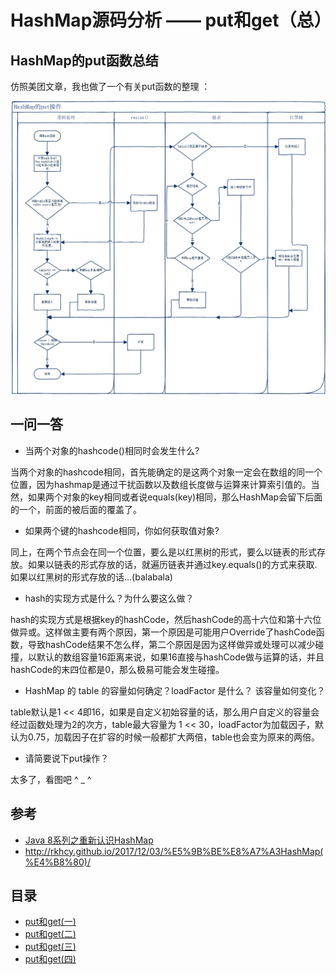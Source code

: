 # HashMap源码分析 —— put和get（总）

## HashMap的put函数总结

仿照美团文章，我也做了一个有关put函数的整理 ：

![](https://raw.githubusercontent.com/zhangzhaolin/StudyNotes/master/%E7%BB%98%E5%9B%BE/HashMap%E7%9A%84put%E6%93%8D%E4%BD%9C.jpg)

## 一问一答

- 当两个对象的hashcode()相同时会发生什么?

当两个对象的hashcode相同，首先能确定的是这两个对象一定会在数组的同一个位置，因为hashmap是通过干扰函数以及数组长度做与运算来计算索引值的。当然，如果两个对象的key相同或者说equals(key)相同，那么HashMap会留下后面的一个，前面的被后面的覆盖了。

- 如果两个键的hashcode相同，你如何获取值对象?

同上，在两个节点会在同一个位置，要么是以红黑树的形式，要么以链表的形式存放。如果以链表的形式存放的话，就遍历链表并通过key.equals()的方式来获取.如果以红黑树的形式存放的话...(balabala)

- hash的实现方式是什么？为什么要这么做？

hash的实现方式是根据key的hashCode，然后hashCode的高十六位和第十六位做异或。这样做主要有两个原因，第一个原因是可能用户Override了hashCode函数，导致hashCode结果不怎么样，第二个原因是因为这样做异或处理可以减少碰撞，以默认的数组容量16距离来说，如果16直接与hashCode做与运算的话，并且hashCode的末四位都是0，那么极易可能会发生碰撞。

- HashMap 的 table 的容量如何确定？loadFactor 是什么？ 该容量如何变化？

table默认是1 << 4即16，如果是自定义初始容量的话，那么用户自定义的容量会经过函数处理为2的次方，table最大容量为 1 << 30，loadFactor为加载因子，默认为0.75，加载因子在扩容的时候一般都扩大两倍，table也会变为原来的两倍。

- 请简要说下put操作？

太多了，看图吧 ^ _ ^

## 参考
- [Java 8系列之重新认识HashMap](https://tech.meituan.com/java_hashmap.html)
- http://rkhcy.github.io/2017/12/03/%E5%9B%BE%E8%A7%A3HashMap(%E4%B8%80)/

## 目录

- [put和get(一)](https://github.com/zhangzhaolin/StudyNotes/blob/master/Java/%E8%87%AA%E5%B7%B1%E7%9A%84Java%E7%AC%94%E8%AE%B0/HashMap%E6%BA%90%E7%A0%81%E5%88%86%E6%9E%90/HashMap%E6%BA%90%E7%A0%81%E5%88%86%E6%9E%90%20%E2%80%94%E2%80%94%20put%E4%B8%8Eget%EF%BC%88%E4%B8%80%EF%BC%89.md)
- [put和get(二)](https://github.com/zhangzhaolin/StudyNotes/blob/master/Java/%E8%87%AA%E5%B7%B1%E7%9A%84Java%E7%AC%94%E8%AE%B0/HashMap%E6%BA%90%E7%A0%81%E5%88%86%E6%9E%90/HashMap%E6%BA%90%E7%A0%81%E5%88%86%E6%9E%90%20%E2%80%94%E2%80%94%20put%E4%B8%8Eget%EF%BC%88%E4%BA%8C%EF%BC%89.md)
- [put和get(三)](https://github.com/zhangzhaolin/StudyNotes/blob/master/Java/%E8%87%AA%E5%B7%B1%E7%9A%84Java%E7%AC%94%E8%AE%B0/HashMap%E6%BA%90%E7%A0%81%E5%88%86%E6%9E%90/HashMap%E6%BA%90%E7%A0%81%E5%88%86%E6%9E%90%20%E2%80%94%E2%80%94%20put%E4%B8%8Eget%EF%BC%88%E4%B8%89%EF%BC%89.md)
- [put和get(四)](https://github.com/zhangzhaolin/StudyNotes/blob/master/Java/%E8%87%AA%E5%B7%B1%E7%9A%84Java%E7%AC%94%E8%AE%B0/HashMap%E6%BA%90%E7%A0%81%E5%88%86%E6%9E%90/HashMap%E6%BA%90%E7%A0%81%E5%88%86%E6%9E%90%20%E2%80%94%E2%80%94%20put%E4%B8%8Eget%EF%BC%88%E5%9B%9B%EF%BC%89.md)
